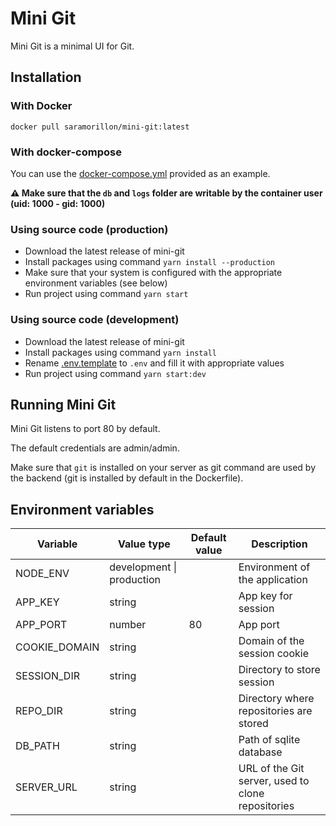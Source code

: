 # Mini Git

Mini Git is a minimal UI for Git.

## Installation

### With Docker

`docker pull saramorillon/mini-git:latest`

### With docker-compose

You can use the [docker-compose.yml](./docker-compose.yml) provided as an example.

**:warning: Make sure that the `db` and `logs` folder are writable by the container user (uid: 1000 - gid: 1000)**

### Using source code (production)

- Download the latest release of mini-git
- Install packages using command `yarn install --production`
- Make sure that your system is configured with the appropriate environment variables (see below)
- Run project using command `yarn start`

### Using source code (development)

- Download the latest release of mini-git
- Install packages using command `yarn install`
- Rename [.env.template](./backend/.env.template) to `.env` and fill it with appropriate values
- Run project using command `yarn start:dev`

## Running Mini Git

Mini Git listens to port 80 by default.

The default credentials are admin/admin.

Make sure that `git` is installed on your server as git command are used by the backend (git is installed by default in the Dockerfile).

## Environment variables

| Variable      | Value type                | Default value | Description                                       |
| ------------- | ------------------------- | ------------- | ------------------------------------------------- |
| NODE_ENV      | development \| production |               | Environment of the application                    |
| APP_KEY       | string                    |               | App key for session                               |
| APP_PORT      | number                    | 80            | App port                                          |
| COOKIE_DOMAIN | string                    |               | Domain of the session cookie                      |
| SESSION_DIR   | string                    |               | Directory to store session                        |
| REPO_DIR      | string                    |               | Directory where repositories are stored           |
| DB_PATH       | string                    |               | Path of sqlite database                           |
| SERVER_URL    | string                    |               | URL of the Git server, used to clone repositories |
